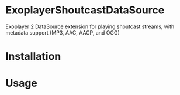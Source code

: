 # ExoplayerShoutcastDataSource
Exoplayer 2 DataSource extension for playing shoutcast streams, with metadata support (MP3, AAC, AACP, and OGG)

# Installation

# Usage
